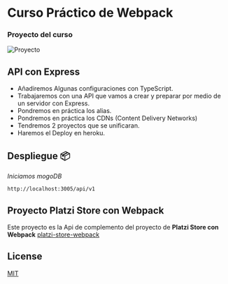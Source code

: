 # Curso Práctico de Webpack

### Proyecto del curso
![Proyecto](https://static.platzi.com/media/user_upload/Captura-1615142b-d7ff-4ea2-8a6e-fb044c415ed3.jpg)

## API con Express

- Añadiremos Algunas configuraciones con TypeScript.
- Trabajaremos con una API que vamos a crear y preparar por medio de un servidor con Express.
- Pondremos en práctica los alias.
- Pondremos en práctica los CDNs (Content Delivery Networks)
- Tendremos 2 proyectos que se unificaran.
- Haremos el Deploy en heroku.

## Despliegue 📦

_Iniciamos mogoDB_

```
http://localhost:3005/api/v1

```
## Proyecto Platzi Store con Webpack
Este proyecto es la Api de complemento del proyecto de **Platzi Store con Webpack**
[platzi-store-webpack](https://github.com/ericgomez/platzi-store-webpack)

## License
[MIT](https://choosealicense.com/licenses/mit/)
